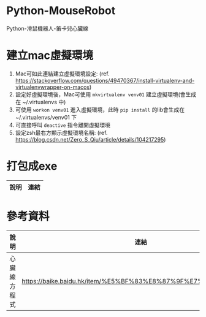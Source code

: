# Python-MouseRobot
Python-滑鼠機器人-笛卡兒心臟線

# 建立mac虛擬環境
1. Mac可如此連結建立虛擬環境設定: (ref. https://stackoverflow.com/questions/49470367/install-virtualenv-and-virtualenvwrapper-on-macos)
2. 設定好虛擬環境後，Mac可使用 `mkvirtualenv venv01` 建立虛擬環境(會生成在 ~/.virtualenvs 中)
3. 可使用 `workon venv01` 進入虛擬環境，此時 `pip install` 的lib會生成在 ~/.virtualenvs/venv01 下
4. 可直接呼叫 `deactive` 指令離開虛擬環境
5. 設定zsh最右方顯示虛擬環境名稱: (ref. https://blog.csdn.net/Zero_S_Qiu/article/details/104217295)

# 打包成exe
|說明|連結|
|:-:|:-:|

# 參考資料
|說明|連結|
|:-:|:-:|
|心臟線方程式|https://baike.baidu.hk/item/%E5%BF%83%E8%87%9F%E7%B7%9A/10323843|




